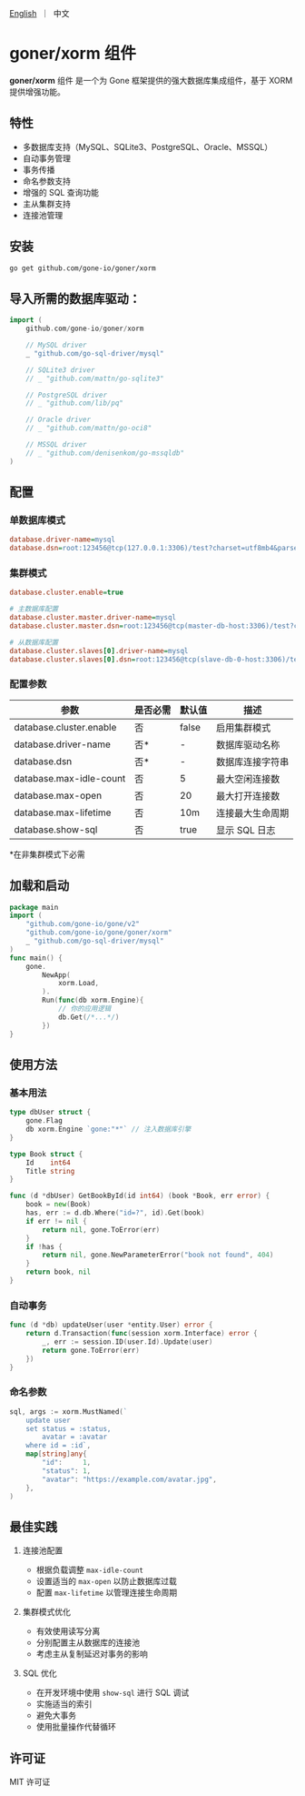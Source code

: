 <p>
    <a href="README.md">English</a>&nbsp ｜&nbsp 中文
</p>

# goner/xorm 组件

**goner/xorm** 组件 是一个为 Gone 框架提供的强大数据库集成组件，基于 XORM 提供增强功能。

## 特性

- 多数据库支持（MySQL、SQLite3、PostgreSQL、Oracle、MSSQL）
- 自动事务管理
- 事务传播
- 命名参数支持
- 增强的 SQL 查询功能
- 主从集群支持
- 连接池管理

## 安装

```bash
go get github.com/gone-io/goner/xorm
```

## 导入所需的数据库驱动：

```go
import (
    github.com/gone-io/goner/xorm

    // MySQL driver
    _ "github.com/go-sql-driver/mysql"

    // SQLite3 driver
    // _ "github.com/mattn/go-sqlite3"

    // PostgreSQL driver
    // _ "github.com/lib/pq"

    // Oracle driver
    // _ "github.com/mattn/go-oci8"

    // MSSQL driver
    // _ "github.com/denisenkom/go-mssqldb"
)
```

## 配置

### 单数据库模式

```ini
database.driver-name=mysql
database.dsn=root:123456@tcp(127.0.0.1:3306)/test?charset=utf8mb4&parseTime=True&loc=Local
```

### 集群模式

```ini
database.cluster.enable=true

# 主数据库配置
database.cluster.master.driver-name=mysql
database.cluster.master.dsn=root:123456@tcp(master-db-host:3306)/test?charset=utf8mb4&parseTime=True&loc=Local

# 从数据库配置
database.cluster.slaves[0].driver-name=mysql
database.cluster.slaves[0].dsn=root:123456@tcp(slave-db-0-host:3306)/test?charset=utf8mb4&parseTime=True&loc=Local
```

### 配置参数

| 参数 | 是否必需 | 默认值 | 描述 |
|-----------|----------|---------|-------------|
| database.cluster.enable | 否 | false | 启用集群模式 |
| database.driver-name | 否* | - | 数据库驱动名称 |
| database.dsn | 否* | - | 数据库连接字符串 |
| database.max-idle-count | 否 | 5 | 最大空闲连接数 |
| database.max-open | 否 | 20 | 最大打开连接数 |
| database.max-lifetime | 否 | 10m | 连接最大生命周期 |
| database.show-sql | 否 | true | 显示 SQL 日志 |

*在非集群模式下必需

## 加载和启动
```go
package main
import (
    "github.com/gone-io/gone/v2"
    "github.com/gone-io/gone/goner/xorm"
    _ "github.com/go-sql-driver/mysql"
)
func main() {
    gone.
        NewApp(
            xorm.Load,
        ).
        Run(func(db xorm.Engine){
            // 你的应用逻辑
            db.Get(/*...*/)
        })
}
```

## 使用方法

### 基本用法

```go
type dbUser struct {
    gone.Flag
    db xorm.Engine `gone:"*"` // 注入数据库引擎
}

type Book struct {
    Id    int64
    Title string
}

func (d *dbUser) GetBookById(id int64) (book *Book, err error) {
    book = new(Book)
    has, err := d.db.Where("id=?", id).Get(book)
    if err != nil {
        return nil, gone.ToError(err)
    }
    if !has {
        return nil, gone.NewParameterError("book not found", 404)
    }
    return book, nil
}
```

### 自动事务

```go
func (d *db) updateUser(user *entity.User) error {
    return d.Transaction(func(session xorm.Interface) error {
        _, err := session.ID(user.Id).Update(user)
        return gone.ToError(err)
    })
}
```

### 命名参数

```go
sql, args := xorm.MustNamed(`
    update user
    set status = :status,
        avatar = :avatar
    where id = :id`,
    map[string]any{
        "id":     1,
        "status": 1,
        "avatar": "https://example.com/avatar.jpg",
    },
)
```

## 最佳实践

1. 连接池配置
   - 根据负载调整 `max-idle-count`
   - 设置适当的 `max-open` 以防止数据库过载
   - 配置 `max-lifetime` 以管理连接生命周期

2. 集群模式优化
   - 有效使用读写分离
   - 分别配置主从数据库的连接池
   - 考虑主从复制延迟对事务的影响

3. SQL 优化
   - 在开发环境中使用 `show-sql` 进行 SQL 调试
   - 实施适当的索引
   - 避免大事务
   - 使用批量操作代替循环

## 许可证

MIT 许可证